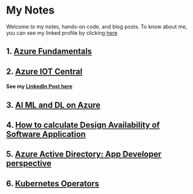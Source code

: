# My Notes

Welcome to my notes, hands-on code, and blog posts. To know about me, you can see my linked profile by clicking [here](https://www.linkedin.com/in/keerthi-prakash-raravi-00325121/)

## 1. [Azure Fundamentals](azure-fundamentals/AzureFundamentals.md)
## 2. [Azure IOT Central](azure-iot-central/AzureIOTCentral.md)
#### See my [LinkedIn Post here](https://www.linkedin.com/pulse/azure-iot-central-how-different-from-hub-keerthi-prakash-raravi/?trackingId=aiziXZmR6CR6vGNrGELHAw%3D%3D)
## 3. [AI ML and DL on Azure](https://www.linkedin.com/pulse/ai-ml-dl-azure-keerthi-prakash-raravi/?trackingId=Z7FozxSoATmo4MesLZ6gDw%3D%3D) 
## 4. [How to calculate Design Availability of Software Application](https://www.linkedin.com/pulse/how-calculate-design-availability-software-keerthi-prakash-raravi/?trackingId=a31AdETCSKQhpXJBDMBl4Q%3D%3D) 

## 5. [Azure Active Directory: App Developer perspective](azure-active-directory/aad.md)

## 6. [Kubernetes Operators](kubernetes-operators/kubernetes-operators.md)
